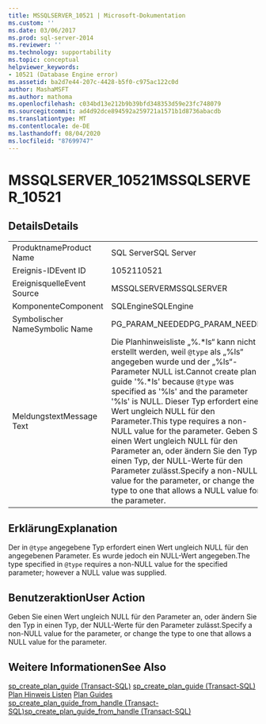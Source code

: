 ```yaml
---
title: MSSQLSERVER_10521 | Microsoft-Dokumentation
ms.custom: ''
ms.date: 03/06/2017
ms.prod: sql-server-2014
ms.reviewer: ''
ms.technology: supportability
ms.topic: conceptual
helpviewer_keywords:
- 10521 (Database Engine error)
ms.assetid: ba2d7e44-207c-4428-b5f0-c975ac122c0d
author: MashaMSFT
ms.author: mathoma
ms.openlocfilehash: c034bd13e212b9b39bfd348353d59e23fc748079
ms.sourcegitcommit: ad4d92dce894592a259721a1571b1d8736abacdb
ms.translationtype: MT
ms.contentlocale: de-DE
ms.lasthandoff: 08/04/2020
ms.locfileid: "87699747"
---
```

# <a name="mssqlserver_10521"></a><span data-ttu-id="5b7c6-102">MSSQLSERVER_10521</span><span class="sxs-lookup"><span data-stu-id="5b7c6-102">MSSQLSERVER_10521</span></span>
    
## <a name="details"></a><span data-ttu-id="5b7c6-103">Details</span><span class="sxs-lookup"><span data-stu-id="5b7c6-103">Details</span></span>  
  
|||  
|-|-|  
|<span data-ttu-id="5b7c6-104">Produktname</span><span class="sxs-lookup"><span data-stu-id="5b7c6-104">Product Name</span></span>|<span data-ttu-id="5b7c6-105">SQL Server</span><span class="sxs-lookup"><span data-stu-id="5b7c6-105">SQL Server</span></span>|  
|<span data-ttu-id="5b7c6-106">Ereignis-ID</span><span class="sxs-lookup"><span data-stu-id="5b7c6-106">Event ID</span></span>|<span data-ttu-id="5b7c6-107">10521</span><span class="sxs-lookup"><span data-stu-id="5b7c6-107">10521</span></span>|  
|<span data-ttu-id="5b7c6-108">Ereignisquelle</span><span class="sxs-lookup"><span data-stu-id="5b7c6-108">Event Source</span></span>|<span data-ttu-id="5b7c6-109">MSSQLSERVER</span><span class="sxs-lookup"><span data-stu-id="5b7c6-109">MSSQLSERVER</span></span>|  
|<span data-ttu-id="5b7c6-110">Komponente</span><span class="sxs-lookup"><span data-stu-id="5b7c6-110">Component</span></span>|<span data-ttu-id="5b7c6-111">SQLEngine</span><span class="sxs-lookup"><span data-stu-id="5b7c6-111">SQLEngine</span></span>|  
|<span data-ttu-id="5b7c6-112">Symbolischer Name</span><span class="sxs-lookup"><span data-stu-id="5b7c6-112">Symbolic Name</span></span>|<span data-ttu-id="5b7c6-113">PG_PARAM_NEEDED</span><span class="sxs-lookup"><span data-stu-id="5b7c6-113">PG_PARAM_NEEDED</span></span>|  
|<span data-ttu-id="5b7c6-114">Meldungstext</span><span class="sxs-lookup"><span data-stu-id="5b7c6-114">Message Text</span></span>|<span data-ttu-id="5b7c6-115">Die Planhinweisliste „%.\*ls“ kann nicht erstellt werden, weil `@type` als „%ls“ angegeben wurde und der „%ls“-Parameter NULL ist.</span><span class="sxs-lookup"><span data-stu-id="5b7c6-115">Cannot create plan guide '%.\*ls' because `@type` was specified as '%ls' and the parameter '%ls' is NULL.</span></span> <span data-ttu-id="5b7c6-116">Dieser Typ erfordert einen Wert ungleich NULL für den Parameter.</span><span class="sxs-lookup"><span data-stu-id="5b7c6-116">This type requires a non-NULL value for the parameter.</span></span> <span data-ttu-id="5b7c6-117">Geben Sie einen Wert ungleich NULL für den Parameter an, oder ändern Sie den Typ in einen Typ, der NULL-Werte für den Parameter zulässt.</span><span class="sxs-lookup"><span data-stu-id="5b7c6-117">Specify a non-NULL value for the parameter, or change the type to one that allows a NULL value for the parameter.</span></span>|  
  
## <a name="explanation"></a><span data-ttu-id="5b7c6-118">Erklärung</span><span class="sxs-lookup"><span data-stu-id="5b7c6-118">Explanation</span></span>  
 <span data-ttu-id="5b7c6-119">Der in `@type` angegebene Typ erfordert einen Wert ungleich NULL für den angegebenen Parameter. Es wurde jedoch ein NULL-Wert angegeben.</span><span class="sxs-lookup"><span data-stu-id="5b7c6-119">The type specified in `@type` requires a non-NULL value for the specified parameter; however a NULL value was supplied.</span></span>  
  
## <a name="user-action"></a><span data-ttu-id="5b7c6-120">Benutzeraktion</span><span class="sxs-lookup"><span data-stu-id="5b7c6-120">User Action</span></span>  
 <span data-ttu-id="5b7c6-121">Geben Sie einen Wert ungleich NULL für den Parameter an, oder ändern Sie den Typ in einen Typ, der NULL-Werte für den Parameter zulässt.</span><span class="sxs-lookup"><span data-stu-id="5b7c6-121">Specify a non-NULL value for the parameter, or change the type to one that allows a NULL value for the parameter.</span></span>  
  
## <a name="see-also"></a><span data-ttu-id="5b7c6-122">Weitere Informationen</span><span class="sxs-lookup"><span data-stu-id="5b7c6-122">See Also</span></span>  
 <span data-ttu-id="5b7c6-123">[sp_create_plan_guide &#40;Transact-SQL&#41;](/sql/relational-databases/system-stored-procedures/sp-create-plan-guide-transact-sql) </span><span class="sxs-lookup"><span data-stu-id="5b7c6-123">[sp_create_plan_guide &#40;Transact-SQL&#41;](/sql/relational-databases/system-stored-procedures/sp-create-plan-guide-transact-sql) </span></span>  
 <span data-ttu-id="5b7c6-124">[Plan Hinweis Listen](../performance/plan-guides.md) </span><span class="sxs-lookup"><span data-stu-id="5b7c6-124">[Plan Guides](../performance/plan-guides.md) </span></span>  
 [<span data-ttu-id="5b7c6-125">sp_create_plan_guide_from_handle &#40;Transact-SQL&#41;</span><span class="sxs-lookup"><span data-stu-id="5b7c6-125">sp_create_plan_guide_from_handle &#40;Transact-SQL&#41;</span></span>](/sql/relational-databases/system-stored-procedures/sp-create-plan-guide-from-handle-transact-sql)  
  
  
